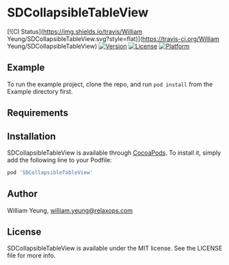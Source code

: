 # SDCollapsibleTableView

[![CI Status](https://img.shields.io/travis/William Yeung/SDCollapsibleTableView.svg?style=flat)](https://travis-ci.org/William Yeung/SDCollapsibleTableView)
[![Version](https://img.shields.io/cocoapods/v/SDCollapsibleTableView.svg?style=flat)](https://cocoapods.org/pods/SDCollapsibleTableView)
[![License](https://img.shields.io/cocoapods/l/SDCollapsibleTableView.svg?style=flat)](https://cocoapods.org/pods/SDCollapsibleTableView)
[![Platform](https://img.shields.io/cocoapods/p/SDCollapsibleTableView.svg?style=flat)](https://cocoapods.org/pods/SDCollapsibleTableView)

## Example

To run the example project, clone the repo, and run `pod install` from the Example directory first.

## Requirements

## Installation

SDCollapsibleTableView is available through [CocoaPods](https://cocoapods.org). To install
it, simply add the following line to your Podfile:

```ruby
pod 'SDCollapsibleTableView'
```

## Author

William Yeung, william.yeung@relaxops.com

## License

SDCollapsibleTableView is available under the MIT license. See the LICENSE file for more info.

